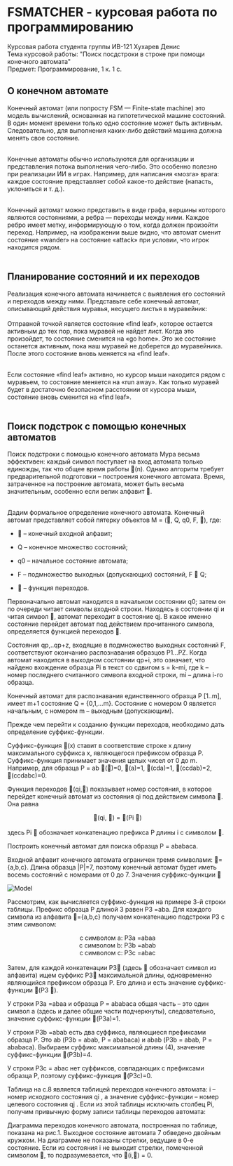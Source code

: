 # FSMATCHER - курсовая работа по программированию

Курсовая работа студента группы ИВ-121 Хухарев Денис <br>
Тема курсовой работы: "Поиск посдстроки в строке при помощи конечного автомата"<br>
Предмет: Программирование, 1 к. 1 c.

## О конечном автомате

Конечный автомат (или попросту FSM — Finite-state machine) это модель вычислений, основанная на гипотетической машине состояний. В один момент времени только одно состояние может быть активным. Следовательно, для выполнения каких-либо действий машина должна менять свое состояние. <br> <br>

Конечные автоматы обычно используются для организации и представления потока выполнения чего-либо. Это особенно полезно при реализации ИИ в играх. Например, для написания «мозга» врага: каждое состояние представляет собой какое-то действие (напасть, уклониться и т. д.). <br><br>

Конечный автомат можно представить в виде графа, вершины которого являются состояниями, а ребра — переходы между ними. Каждое ребро имеет метку, информирующую о том, когда должен произойти переход. Например, на изображении выше видно, что автомат сменит состояние «wander» на состояние «attack» при условии, что игрок находится рядом. <br><br>

## Планирование состояний и их переходов

Реализация конечного автомата начинается с выявления его состояний и переходов между ними. Представьте себе конечный автомат, описывающий действия муравья, несущего листья в муравейник: <br><br>
Отправной точкой является состояние «find leaf», которое остается активным до тех пор, пока муравей не найдет лист. Когда это произойдет, то состояние сменится на «go home». Это же состояние останется активным, пока наш муравей не доберется до муравейника. После этого состояние вновь меняется на «find leaf».<br><br>

Если состояние «find leaf» активно, но курсор мыши находится рядом с муравьем, то состояние меняется на «run away». Как только муравей будет в достаточно безопасном расстоянии от курсора мыши, состояние вновь сменится на «find leaf».<br><br>

##  Поиск подстрок с помощью конечных автоматов

Поиск подстроки с помощью конечного автомата Мура весьма эффективен: каждый символ поступает на вход автомата только единожды, так что общее время работы (n). Однако алгоритм требует предварительной подготовки – построения конечного автомата. Время, затраченное на построение автомата, может быть весьма значительным, особенно если велик алфавит . <br><br>

Дадим формальное определение конечного автомата. Конечный автомат представляет собой пятерку объектов M = (, Q, q0, F, ), где:

-  – конечный входной алфавит;

- Q – конечное множество состояний;

 - q0 – начальное состояние автомата;

- F – подмножество выходных (допускающих) состояний, F  Q;

 -  – функция переходов.

Первоначально автомат находится в начальном состоянии q0; затем он по очереди читает символы входной строки. Находясь в состоянии qi и читая символ , автомат переходит в состояние qj. В какое именно состояние перейдет автомат под действием прочитанного символа, определяется функцией переходов . <br>

Состояния qp,..qp+z, входящие в подмножество выходных состояний F, соответствуют окончанию распознавания образцов P1…PZ. Когда автомат находится в выходном состоянии qp+i, это означает, что найдено вхождение образца Рi в текст со сдвигом s = k–mi, где k – номер последнего считанного символа входной строки, mi – длина i-го образца.

Конечный автомат для распознавания единственного образца Р [1..m], имеет m+1 состояние Q = {0,1,…m}. Состояние с номером 0 является начальным, с номером m – выходным (допускающим).

Прежде чем перейти к созданию функции переходов, необходимо дать определение суффикс-функции.

Суффикс-функция (х) ставит в соответствие строке х длину максимального суффикса х, являющегося префиксом образца Р. Суффикс-функция принимает значения целых чисел от 0 до m. Например, для образца P = ab ()=0, (a)=1, (cda)=1, (ccdab)=2, (ccdabc)=0.

Функция переходов (qi,) показывает номер состояния, в которое перейдет конечный автомат из состояния qi под действием символа . Она равна 

<div align = "center"> (qi, ) = (Pi ) </div>

<br>
здесь Pi  обозначает конкатенацию префикса Р длины i с символом .

Построить конечный автомат для поиска образца P = ababaca.

Входной алфавит конечного автомата ограничен тремя символами: ={a,b,c}. Длина образца |P|=7, поэтому конечный автомат будет иметь восемь состояний с номерами от 0 до 7. Значения суффикс-функции 

![Model](https://studfile.net/html/2706/71/html_EyshsRlYwX.ociy/img-ZKN7pk.png)

Рассмотрим, как вычисляется суффикс-функция на примере 3-й строки таблицы. Префикс образца Р длиной 3 равен Р3 =aba. Для каждого символа из алфавита ={a,b,c} получаем конкатенацию подстроки Р3 с этим символом:

<div align = "center">
с символом a: Р3а =abaa <br>
с символом b: Р3b =abab <br>
с символом c: Р3c =abac <br>
</div>
<br>
Затем, для каждой конкатенации P3 (здесь  обозначает символ из алфавита) ищем суффикс P3 максимальной длины, одновременно являющийся префиксом образца Р.  Его длина и есть значение суффикс-функции (P3 ).

У строки Р3а =abaa и образца P = ababaca общая часть – это один символ a (здесь и далее общие части подчеркнуты), следовательно, значение суффикс-функции (Р3а)=1.

У строки Р3b =abab есть два суффикса, являющиеся префиксами образца Р. Это ab (Р3b = abab, P = ababaca) и abab (Р3b = abab, P = ababaca). Выбираем суффикс максимальной длины (4), значение суффикс-функции (Р3b)=4.

У строки Р3с = abaс нет суффиксов, совпадающих с префиксами образца P, поэтому суффикс-функция (Р3с)=0.

Таблица на с.8 является таблицей переходов конечного автомата: i – номер исходного состояния qi , а значение суффикс-функции – номер целевого состояния qj . Если из этой таблицы исключить столбец Pi, получим привычную форму записи таблицы переходов автомата:


Диаграмма переходов конечного автомата, построенная по таблице, показана на рис.1. Выходное состояние автомата 7 обведено двойным кружком. На диаграмме не показаны стрелки, ведущие в 0-е состояние. Если из состояния i не выходит стрелки, помеченной символом , то подразумевается, что (i,) = 0.


